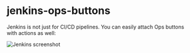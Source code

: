 # jenkins-ops-buttons
Jenkins is not just for CI/CD pipelines. You can easily attach Ops buttons with actions as well:

![Jenkins screenshot](https://itforge.uk/img/jenkins-screenshot.png)
